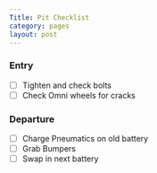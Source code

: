 ```yaml
---
Title: Pit Checklist
category: pages
layout: post
---
```

### Entry
- [ ] Tighten and check bolts
- [ ] Check Omni wheels for cracks
### Departure
- [ ] Charge Pneumatics on old battery
- [ ] Grab Bumpers
- [ ] Swap in next battery